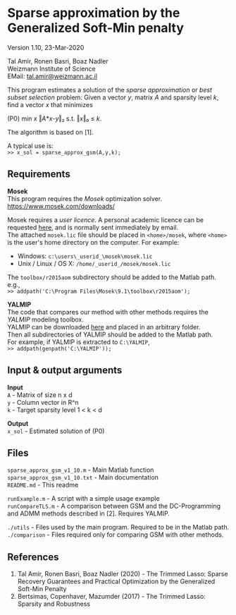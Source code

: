 Sparse approximation by the Generalized Soft-Min penalty
========================================================

Version 1.10, 23-Mar-2020

Tal Amir, Ronen Basri, Boaz Nadler  
Weizmann Institute of Science  
EMail: tal.amir@weizmann.ac.il  

This program estimates a solution of the _sparse approximation_ or _best subset selection_ problem: Given a vector _y_, matrix _A_ and sparsity level _k_, find a vector _x_ that minimizes  
  
(P0)         min _x_ ‖_A_*_x_-_y_‖₂ s.t. ‖_x_‖₀ ≤ _k_.  
  
The algorithm is based on [1].  

A typical use is:  
`>> x_sol = sparse_approx_gsm(A,y,k);`


Requirements
------------
**Mosek**  
This program requires the _Mosek_ optimization solver.  
https://www.mosek.com/downloads/  
  
Mosek requires a _user licence_. A personal academic licence can be requested [here](https://www.mosek.com/license/request/personal-academic/), and is normally sent immediately by email.  
The attached `mosek.lic` file should be placed in `<home>/mosek`, where `<home>` is the user's home directory on the computer. For example:  
* Windows: `c:\users\_userid_\mosek\mosek.lic`  
* Unix / Linux / OS X: `/home/_userid_/mosek/mosek.lic`  

The `toolbox/r2015aom` subdirectory should be added to the Matlab path. e.g.,  
`>> addpath('C:\Program Files\Mosek\9.1\toolbox\r2015aom');`

**YALMIP**  
The code that compares our method with other methods requires the _YALMIP_ modeling toolbox.  
YALMIP can be downloaded [here](https://yalmip.github.io/download/) and placed in an arbitrary folder.  
Then all subdirectories of YALMIP should be added to the Matlab path.  
For example, if YALMIP is extracted to `C:\YALMIP`,  
`>> addpath(genpath('C:\YALMIP'));`


Input & output arguments
------------------------
**Input**  
`A` - Matrix of size n x d  
`y` - Column vector in R^n  
`k` - Target sparsity level 1 < k < d  
  
**Output**  
`x_sol` - Estimated solution of (P0)  


Files
-----
`sparse_approx_gsm_v1_10.m`    - Main Matlab function  
`sparse_approx_gsm_v1_10.txt`  - Main documentation  
`README.md`                    - This readme  

`runExample.m`     - A script with a simple usage example  
`runCompareTLS.m`  - A comparison between GSM and the DC-Programming and ADMM methods described in [2]. Requires YALMIP.
                          
`./utils`       - Files used by the main program. Required to be in the Matlab path.  
`./comparison`  - Files required only for comparing GSM with other methods.

References
----------
1. Tal Amir, Ronen Basri, Boaz Nadler (2020) - The Trimmed Lasso: Sparse Recovery Guarantees and Practical Optimization by the Generalized Soft-Min Penalty
2. Bertsimas, Copenhaver, Mazumder (2017) - The Trimmed Lasso: Sparsity and Robustness  
